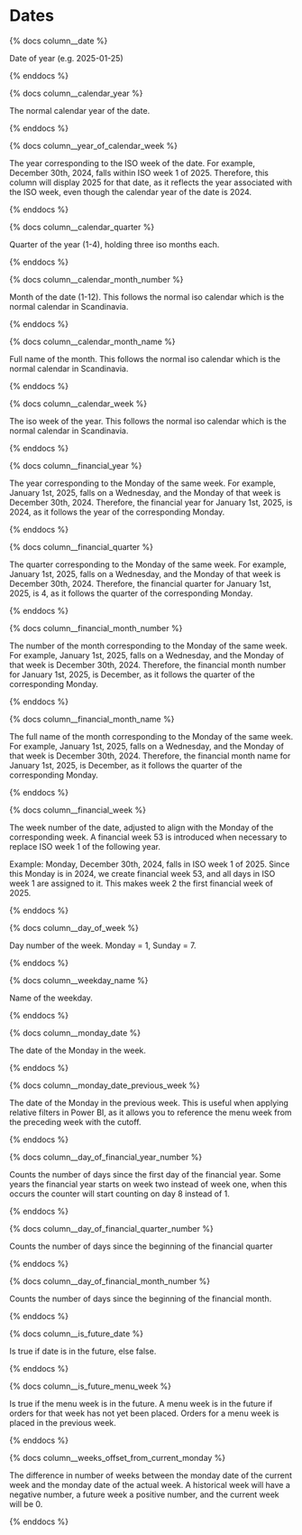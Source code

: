 # Dates
{% docs column__date %}

Date of year (e.g. 2025-01-25)

{% enddocs %}

{% docs column__calendar_year %}

The normal calendar year of the date.

{% enddocs %}

{% docs column__year_of_calendar_week %}

The year corresponding to the ISO week of the date. 
For example, December 30th, 2024, falls within ISO week 1 of 2025. Therefore, this column will display 2025 for that date, as it reflects the year associated with the ISO week, even though the calendar year of the date is 2024.

{% enddocs %}

{% docs column__calendar_quarter %}

Quarter of the year (1-4), holding three iso months each. 

{% enddocs %}

{% docs column__calendar_month_number %}

Month of the date (1-12). This follows the normal iso calendar which is the normal calendar in Scandinavia. 

{% enddocs %}

{% docs column__calendar_month_name %}

Full name of the month. This follows the normal iso calendar which is the normal calendar in Scandinavia. 

{% enddocs %}

{% docs column__calendar_week %}

The iso week of the year. This follows the normal iso calendar which is the normal calendar in Scandinavia. 

{% enddocs %}

{% docs column__financial_year %}

The year corresponding to the Monday of the same week. 
For example, January 1st, 2025, falls on a Wednesday, and the Monday of that week is December 30th, 2024. Therefore, the financial year for January 1st, 2025, is 2024, as it follows the year of the corresponding Monday.

{% enddocs %}

{% docs column__financial_quarter %}

The quarter corresponding to the Monday of the same week. 
For example, January 1st, 2025, falls on a Wednesday, and the Monday of that week is December 30th, 2024. Therefore, the financial quarter for January 1st, 2025, is 4, as it follows the quarter of the corresponding Monday.

{% enddocs %}

{% docs column__financial_month_number %}

The number of the month corresponding to the Monday of the same week. 
For example, January 1st, 2025, falls on a Wednesday, and the Monday of that week is December 30th, 2024. Therefore, the financial month number for January 1st, 2025, is December, as it follows the quarter of the corresponding Monday.

{% enddocs %}

{% docs column__financial_month_name %}

The full name of the month corresponding to the Monday of the same week. 
For example, January 1st, 2025, falls on a Wednesday, and the Monday of that week is December 30th, 2024. Therefore, the financial month name for January 1st, 2025, is December, as it follows the quarter of the corresponding Monday.

{% enddocs %}

{% docs column__financial_week %}

The week number of the date, adjusted to align with the Monday of the corresponding week. A financial week 53 is introduced when necessary to replace ISO week 1 of the following year.

Example: Monday, December 30th, 2024, falls in ISO week 1 of 2025. Since this Monday is in 2024, we create financial week 53, and all days in ISO week 1 are assigned to it. This makes week 2 the first financial week of 2025.

{% enddocs %}

{% docs column__day_of_week %}

Day number of the week. Monday = 1, Sunday = 7.

{% enddocs %}

{% docs column__weekday_name %}

Name of the weekday.

{% enddocs %}

{% docs column__monday_date %}

The date of the Monday in the week. 

{% enddocs %}

{% docs column__monday_date_previous_week %}

The date of the Monday in the previous week. This is useful when applying relative filters in Power BI, as it allows you to reference the menu week from the preceding week with the cutoff.

{% enddocs %}

{% docs column__day_of_financial_year_number  %}

Counts the number of days since the first day of the financial year. Some years the financial year starts on week two instead of week one, when this occurs the counter will start counting on day 8 instead of 1.

{% enddocs %}

{% docs column__day_of_financial_quarter_number  %}

Counts the number of days since the beginning of the financial quarter

{% enddocs %}

{% docs column__day_of_financial_month_number  %}

Counts the number of days since the beginning of the financial month.

{% enddocs %}

{% docs column__is_future_date  %}

Is true if date is in the future, else false.

{% enddocs %}

{% docs column__is_future_menu_week  %}

Is true if the menu week is in the future. A menu week is in the future if orders for that week has not yet been placed. Orders for a menu week is placed in the previous week.

{% enddocs %}

{% docs column__weeks_offset_from_current_monday %}

The difference in number of weeks between the monday date of the current week and the monday date of the actual week. A historical week will have a negative number, a future week a positive number, and the current week will be 0.

{% enddocs %}
